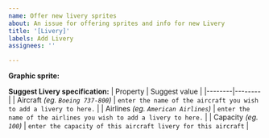 ```yaml
---
name: Offer new livery sprites
about: An issue for offering sprites and info for new Livery
title: '[Livery]'
labels: Add Livery
assignees: ''

---
```


**Graphic sprite:**
<!--
Please attach the graphic sprite here.
-->


**Suggest Livery specification:**
| Property | Suggest value |
|--------|--------|
| Aircraft _(eg. ``Boeing 737-800``)_ | ``enter the name of the aircraft you wish to add a livery to here.`` |
| Airlines _(eg. ``American Airlines``)_ | ``enter the name of the airlines you wish to add a livery to here.`` |
| Capacity _(eg. ``100``)_ | ``enter the capacity of this aircraft livery for this aircraft`` |
